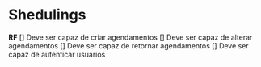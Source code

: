# Shedulings

**RF**
[] Deve ser capaz de criar agendamentos
[] Deve ser capaz de alterar agendamentos
[] Deve ser capaz de retornar agendamentos
[] Deve ser capaz de autenticar usuarios


